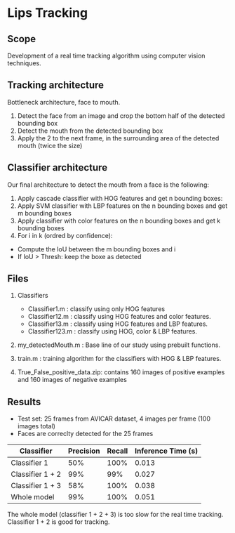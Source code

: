 # Lips Tracking
## Scope
Development of a real time tracking algorithm using computer vision techniques. 
## Tracking architecture
Bottleneck architecture, face to mouth.
1. Detect the face from an image and crop the bottom half of the detected bounding box
2. Detect the mouth from the detected bounding box
3. Apply the 2 to the next frame, in the surrounding area of the detected mouth (twice the size)

## Classifier architecture
Our final architecture to detect the mouth from a face is the following:
1. Apply cascade classifier with HOG features and get n bounding boxes:
2. Apply SVM classifier with LBP features on the n bounding boxes and get m bounding boxes
3. Apply classifier with color features on the n bounding boxes and get k bounding boxes
4. For i in k (ordred by confidence):
  - Compute the IoU between the m bounding boxes and i
  - If IoU > Thresh: keep the boxe as detected

## Files

1. Classifiers
   - Classifier1.m : classify using only HOG features
   - Classifier12.m : classify using HOG features and color features.
   - Classifier13.m : classify using HOG features and LBP features.
   - Classifier123.m : classify using HOG, color & LBP features.
   
2. my_detectedMouth.m : Base line of our study using prebuilt functions.

3. train.m : training algorithm for the classifiers with HOG & LBP features.

4. True_False_positive_data.zip: contains 160 images of positive examples and 160 images of negative examples

## Results
- Test set: 25 frames from AVICAR dataset, 4 images per frame (100 images total)
- Faces are correclty detected for the 25 frames 

| Classifier    | Precision |Recall | Inference Time (s) |
| ------------- | -------------- | -------------- | -------------- |
| Classifier 1  |  50%  | 100%	 |    0.013  |
| Classifier 1 + 2  | 99% | 99%	 |    0.027  | 
| Classifier 1 + 3  |58% | 100%  |	  0.038  |
| Whole model	      | 99% | 100% |    0.051  |

The whole model (classifier 1 + 2 + 3) is too slow for the real time tracking. 
Classifier 1 + 2 is good for tracking.
